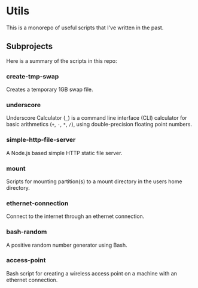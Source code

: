 # Utils
This is a monorepo of useful scripts that I've written in the past.

## Subprojects
Here is a summary of the scripts in this repo:

### create-tmp-swap
Creates a temporary 1GB swap file.

### underscore
Underscore Calculator (`_`) is a command line interface (CLI) calculator for basic arithmetics (`+`, `-`, `*`, `/`), using double-precision floating point numbers.

### simple-http-file-server
A Node.js based simple HTTP static file server.

### mount
Scripts for mounting partition(s) to a mount directory in the users home directory.

### ethernet-connection
Connect to the internet through an ethernet connection.

### bash-random
A positive random number generator using Bash.

### access-point
Bash script for creating a wireless access point on a machine with an ethernet connection.
